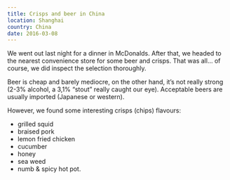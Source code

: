 ```yaml
---
title: Crisps and beer in China
location: Shanghai
country: China
date: 2016-03-08
---
```


We went out last night for a dinner in McDonalds. After that, we headed to the nearest convenience store for some beer and crisps. That was all… of course, we did inspect the selection thoroughly.

Beer is cheap and barely mediocre, on the other hand, it’s not really strong (2-3% alcohol, a 3,1% “stout” really caught our eye). Acceptable beers are usually imported (Japanese or western).

However, we found some interesting crisps (chips) flavours:

- grilled squid
- braised pork
- lemon fried chicken
- cucumber
- honey
- sea weed
- numb & spicy hot pot.
